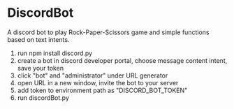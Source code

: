 # DiscordBot
A discord bot to play Rock-Paper-Scissors game and simple functions based on text intents.

1. run npm install discord.py
2. create a bot in discord developer portal, choose message content intent, save your token
3. click "bot" and "administrator" under URL generator
4. open URL in a new window, invite the bot to your server
5. add token to environment path as "DISCORD_BOT_TOKEN"
6. run discordBot.py
